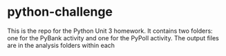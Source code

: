 # python-challenge
This is the repo for the Python Unit 3 homework.
It contains two folders: one for the PyBank activity and one for the PyPoll activity.
The output files are in the analysis folders within each

